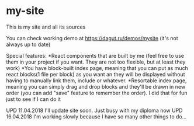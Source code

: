 # my-site
This is my site and all its sources

You can check working demo at https://dagut.ru/demos/mysite (it's not always up to date)

Special features:
*React components that are built by me (feel free to use them in your project if you want. They are not too flexible, but at least they work)
*You have block-built index page, meaning that you can put as much react blocks(1 file per block) as you want an they will be displayed without having to manually link them, include or whatever.
*Resortable index page, meaning you can simply drag and drop blocks and they'll be drawn in new order (you can add "save" feature to remember the order). I did that for fun just to see if I can do it


UPD 11.04.2018 I'll update site soon. Just busy with my diploma now
UPD 16.04.2018 I'm working slowly because I have so many other things to do...
